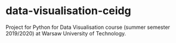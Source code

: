 # data-visualisation-ceidg
Project for Python for Data Visualisation course (summer semester 2019/2020) at Warsaw University of Technology.
